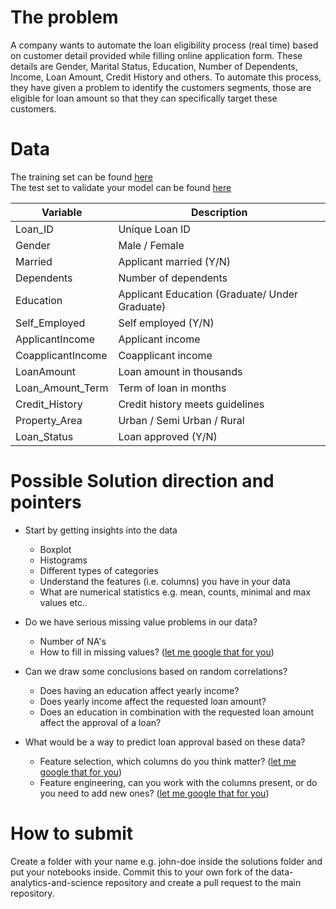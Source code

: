 # The problem
A company wants to automate the loan eligibility process (real time) based on customer detail provided while filling online application form. These details are Gender, Marital Status, Education, Number of Dependents, Income, Loan Amount, Credit History and others. To automate this process, they have given a problem to identify the customers segments, those are eligible for loan amount so that they can specifically target these customers.

# Data
The training set can be found [here](./data/train.csv)  
The test set to validate your model can be found [here](./data/test.csv)
  
| Variable | Description|
|----------|------------|
| Loan_ID  | Unique Loan ID |
| Gender   | Male / Female |
| Married  | Applicant married (Y/N) |
| Dependents | Number of dependents |
| Education | Applicant Education (Graduate/ Under Graduate) |
| Self_Employed | Self employed (Y/N) |
| ApplicantIncome | Applicant income |
| CoapplicantIncome | Coapplicant income |
| LoanAmount | Loan amount in thousands |
| Loan_Amount_Term | Term of loan in months |
| Credit_History | Credit history meets guidelines |
| Property_Area | Urban / Semi Urban / Rural |
| Loan_Status | Loan approved (Y/N) |

# Possible Solution direction and pointers
- Start by getting insights into the data
	- Boxplot
	- Histograms
	- Different types of categories
	- Understand the features (i.e. columns) you have in your data
	- What are numerical statistics e.g. mean, counts, minimal and max values etc..

- Do we have serious missing value problems in our data?
	- Number of NA's
	- How to fill in missing values? ([let me google that for you](https://towardsdatascience.com/how-to-handle-missing-data-8646b18db0d4))

- Can we draw some conclusions based on random correlations?
	- Does having an education affect yearly income?
	- Does yearly income affect the requested loan amount?
	- Does an education in combination with the requested loan amount affect the approval of a loan?

- What would be a way to predict loan approval based on these data?
	- Feature selection, which columns do you think matter? ([let me google that for you](https://towardsdatascience.com/why-how-and-when-to-apply-feature-selection-e9c69adfabf2))
	- Feature engineering, can you work with the columns present, or do you need to add new ones? ([let me google that for you](https://towardsdatascience.com/understanding-feature-engineering-part-1-continuous-numeric-data-da4e47099a7b))

# How to submit
Create a folder with your name e.g. john-doe inside the solutions folder and put your notebooks inside.
Commit this to your own fork of the data-analytics-and-science repository and create a pull request to the main repository.